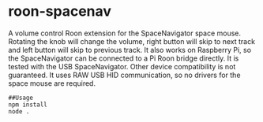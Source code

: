 # roon-spacenav
A volume control Roon extension for the SpaceNavigator space mouse. Rotating the knob will change the volume, right button will skip to next track and left button will skip to previous track. It also works on Raspberry Pi, so the SpaceNavigator can be connected to a Pi Roon bridge directly. It is tested with the USB SpaceNavigator. Other device compatibility is not guaranteed. It uses RAW USB HID communication, so no drivers for the space mouse are required.

```
##Usage
npm install
node .
```

